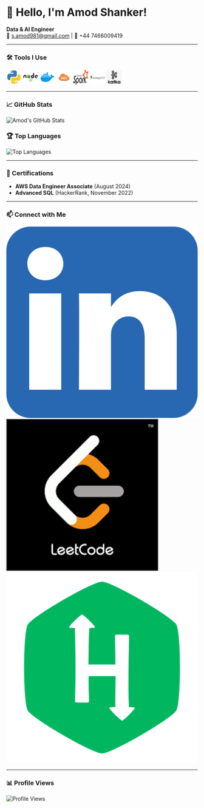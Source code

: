 # 👋 Hello, I'm Amod Shanker!

**Data & AI Engineer**  
📧 s.amod981@gmail.com | 📱 +44 7466009419  

---

### 🛠️ Tools I Use

<p align="left">
  <img src="./icons/python.png" alt="Python" width="40" height="40"/>
  <img src="./icons/node.png" alt="Java" width="40" height="40"/>
  <img src="./icons/docker.png" alt="Docker" width="40" height="40"/>
  <img src="./icons/aws.png" alt="AWS" width="40" height="40"/>
  <img src="./icons/spark.png" alt="Apache Spark" width="40" height="40"/>
  <img src="./icons/mongodb.png" alt="MongoDB" width="40" height="40"/>
  <img src="./icons/kafka.png" alt="Kafka" width="40" height="40"/>
  <!-- Add more tool icons as necessary -->
</p>

---

### 📈 GitHub Stats

![Amod's GitHub Stats](https://github-readme-stats.vercel.app/api?username=yourusername&show_icons=true&theme=radical)

### 🏆 Top Languages

![Top Languages](https://github-readme-stats.vercel.app/api/top-langs/?username=yourusername&layout=compact&theme=radical)

---

### 🏅 Certifications

- **AWS Data Engineer Associate** (August 2024)
- **Advanced SQL** (HackerRank, November 2022)

---

### 📫 Connect with Me

[![LinkedIn](./icons/linkedin.png)](https://www.linkedin.com/in/amod-shanker-20a0a1187/)
[![LeetCode](./icons/leetcode.png)](https://leetcode.com/amod981/)
[![HackerRank](./icons/hackerrank.png)](https://www.hackerrank.com/onlinelearning91)

---

### 📊 Profile Views

![Profile Views](https://komarev.com/ghpvc/?username=yourusername&style=flat-square&color=blue)
